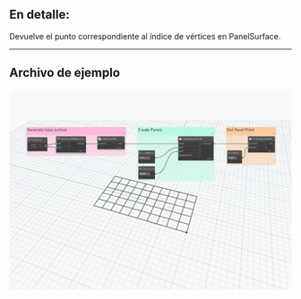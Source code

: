 ## En detalle:
Devuelve el punto correspondiente al índice de vértices en PanelSurface.
___
## Archivo de ejemplo

![GetPoint](./Autodesk.DesignScript.Geometry.PanelSurface.GetPoint_img.jpg)
